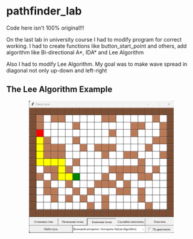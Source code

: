 # pathfinder_lab
<p>Code here isn't 100% original!!!</p>
<p>On the last lab in university course I had to modify program for correct working. I had to create functions like button_start_point and others, add algorithm like Bi-directional A*, IDA* and Lee Algorithm</p>
<p>Also I had to modify Lee Algorithm. My goal was to make wave spread in diagonal not only up-down and left-right</p>

## The Lee Algorithm Example
<div align="center"><img height="350" src=".\img\1.png"/></div>
